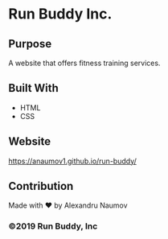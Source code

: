 # Run Buddy Inc.

## Purpose
A website that offers fitness training services.

## Built With
* HTML
* CSS

## Website
https://anaumov1.github.io/run-buddy/

## Contribution
Made with ❤️ by Alexandru Naumov

### ©️2019 Run Buddy, Inc 
